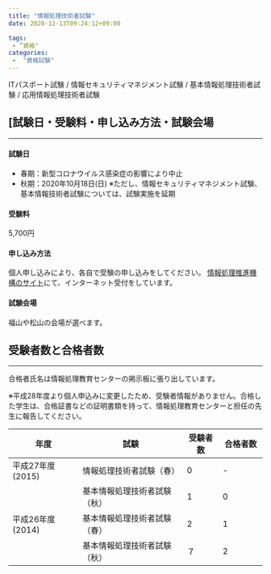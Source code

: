```yaml
---
title: "情報処理技術者試験"
date: 2020-12-13T09:24:12+09:00

tags: 
 - ”資格"
categories:
 -  "資格試験"
---
```

ITパスポート試験 / 情報セキュリティマネジメント試験 / 基本情報処理技術者試験 / 応用情報処理技術者試験
<!--more-->
## [試験日・受験料・申し込み方法・試験会場
----
#### 試験日
- 春期：新型コロナウイルス感染症の影響により中止
- 秋期：2020年10月18日(日) ※ただし、情報セキュリティマネジメント試験、基本情報技術者試験については、試験実施を延期

#### 受験料
5,700円

#### 申し込み方法
個人申し込みにより、各自で受験の申し込みをしてください。
[情報処理推進機構のサイト](https://www.jitec.ipa.go.jp/)にて、インターネット受付をしています。

#### 試験会場

福山や松山の会場が選べます。



## 受験者数と合格者数
----
合格者氏名は情報処理教育センターの掲示板に張り出しています。

※平成28年度より個人申込みに変更したため、受験者情報がありません。合格した学生は、合格証書などの証明書類を持って、情報処理教育センターと担任の先生に報告してください。

 年度 | 試験 | 受験者数 | 合格者数　
 --- | ---- | ------- | ------ 
 平成27年度(2015) | 情報処理技術者試験（春）| 0 | - 
　  | 基本情報処理技術者試験（秋）| 1 | 0 
 平成26年度(2014) | 基本情報処理技術者試験（春）| 2 | 1 
　  | 基本情報処理技術者試験（秋）| ７ | 2
